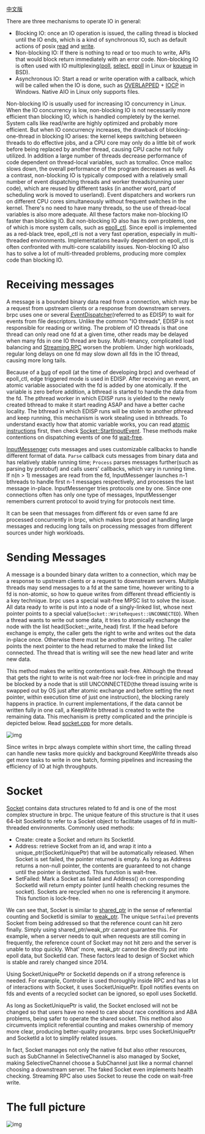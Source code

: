 [中文版](../cn/io.md)

There are three mechanisms to operate IO in general:

- Blocking IO: once an IO operation is issued, the calling thread is blocked until the IO ends, which is a kind of synchronous IO, such as default actions of posix [read](http://linux.die.net/man/2/read) and [write](http://linux.die.net/man/2/write).
- Non-blocking IO: If there is nothing to read or too much to write, APIs that would block return immediately with an error code. Non-blocking IO is often used with IO multiplexing([poll](http://linux.die.net/man/2/poll), [select](http://linux.die.net/man/2/select), [epoll](http://linux.die.net/man/4/epoll) in Linux or [kqueue](https://www.freebsd.org/cgi/man.cgi?query=kqueue&sektion=2) in BSD).
- Asynchronous IO: Start a read or write operation with a callback, which will be called when the IO is done, such as [OVERLAPPED](https://msdn.microsoft.com/en-us/library/windows/desktop/ms684342(v=vs.85).aspx) + [IOCP](https://msdn.microsoft.com/en-us/library/windows/desktop/aa365198(v=vs.85).aspx) in Windows. Native AIO in Linux only supports files.

Non-blocking IO is usually used for increasing IO concurrency in Linux. When the IO concurrency is low, non-blocking IO is not necessarily more efficient than blocking IO, which is handled completely by the kernel. System calls like read/write are highly optimized and probably more efficient. But when IO concurrency increases, the drawback of blocking-one-thread in blocking IO arises: the kernel keeps switching between threads to do effective jobs, and a CPU core may only do a little bit of work before being replaced by another thread, causing CPU cache not fully utilized. In addition a large number of threads decrease performance of code dependent on thread-local variables, such as tcmalloc. Once malloc slows down, the overall performance of the program decreases as well. As a contrast, non-blocking IO is typically composed with a relatively small number of event dispatching threads and worker threads(running user code), which are reused by different tasks (in another word, part of scheduling work is moved to userland). Event dispatchers and workers run on different CPU cores simultaneously without frequent switches in the kernel. There's no need to have many threads, so the use of thread-local variables is also more adequate. All these factors make non-blocking IO faster than blocking IO. But non-blocking IO also has its own problems, one of which is more system calls, such as [epoll_ctl](http://man7.org/linux/man-pages/man2/epoll_ctl.2.html). Since epoll is implemented as a red-black tree, epoll_ctl is not a very fast operation, especially in multi-threaded environments. Implementations heavily dependent on epoll_ctl is often confronted with multi-core scalability issues. Non-blocking IO also has to solve a lot of multi-threaded problems, producing more complex code than blocking IO.

# Receiving messages

A message is a bounded binary data read from a connection, which may be a request from upstream clients or a response from downstream servers. brpc uses one or several [EventDispatcher](https://github.com/apache/brpc/blob/master/src/brpc/event_dispatcher.cpp)(referred to as EDISP) to wait for events from file descriptors. Unlike the common "IO threads", EDISP is not responsible for reading or writing. The problem of IO threads is that one thread can only read one fd at a given time, other reads may be delayed when many fds in one IO thread are busy. Multi-tenancy, complicated load balancing and [Streaming RPC](streaming_rpc.md) worsen the problem. Under high workloads, regular long delays on one fd may slow down all fds in the IO thread, causing more long tails.

Because of a [bug](https://patchwork.kernel.org/patch/1970231/) of epoll (at the time of developing brpc) and overhead of epoll_ctl, edge triggered mode is used in EDISP. After receiving an event, an atomic variable associated with the fd is added by one atomically. If the variable is zero before addition, a bthread is started to handle the data from the fd. The pthread worker in which EDISP runs is yielded to the newly created bthread to make it start reading ASAP and have a better cache locality. The bthread in which EDISP runs will be stolen to another pthread and keep running, this mechanism is work stealing used in bthreads. To understand exactly how that atomic variable works, you can read [atomic instructions](atomic_instructions.md) first, then check [Socket::StartInputEvent](https://github.com/apache/brpc/blob/master/src/brpc/socket.cpp). These methods make contentions on dispatching events of one fd [wait-free](http://en.wikipedia.org/wiki/Non-blocking_algorithm#Wait-freedom).

[InputMessenger](https://github.com/apache/brpc/blob/master/src/brpc/input_messenger.h) cuts messages and uses customizable callbacks to handle different format of data. `Parse` callback cuts messages from binary data and has relatively stable running time; `Process` parses messages further(such as parsing by protobuf) and calls users' callbacks, which vary in running time. If n(n > 1) messages are read from the fd, InputMessenger launches n-1 bthreads to handle first n-1 messages respectively, and processes the last message in-place. InputMessenger tries protocols one by one. Since one connections often has only one type of messages, InputMessenger remembers current protocol to avoid trying for protocols next time. 

It can be seen that messages from different fds or even same fd are processed concurrently in brpc, which makes brpc good at handling large messages and reducing long tails on processing messages from different sources under high workloads.

# Sending Messages

A message is a bounded binary data written to a connection, which may be a response to upstream clients or a request to downstream servers. Multiple threads may send messages to a fd at the same time, however writing to a fd is non-atomic, so how to queue writes from different thread efficiently is a key technique. brpc uses a special wait-free MPSC list to solve the issue. All data ready to write is put into a node of a singly-linked list, whose next pointer points to a special value(`Socket::WriteRequest::UNCONNECTED`). When a thread wants to write out some data, it tries to atomically exchange the node with the list head(Socket::_write_head) first. If the head before exchange is empty, the caller gets the right to write and writes out the data in-place once. Otherwise there must be another thread writing. The caller points the next pointer to the head returned to make the linked list connected. The thread that is writing will see the new head later and write new data.

This method makes the writing contentions wait-free. Although the thread that gets the right to write is not wait-free nor lock-free in principle and may be blocked by a node that is still UNCONNECTED(the thread issuing write is swapped out by OS just after atomic exchange and before setting the next pointer, within execution time of just one instruction), the blocking rarely happens in practice. In current implementations, if the data cannot be written fully in one call, a KeepWrite bthread is created to write the remaining data. This mechanism is pretty complicated and the principle is depicted below. Read [socket.cpp](https://github.com/apache/brpc/blob/master/src/brpc/socket.cpp) for more details.

![img](../images/write.png)

Since writes in brpc always complete within short time, the calling thread can handle new tasks more quickly and background KeepWrite threads also get more tasks to write in one batch, forming pipelines and increasing the efficiency of IO at high throughputs.

# Socket

[Socket](https://github.com/apache/brpc/blob/master/src/brpc/socket.h) contains data structures related to fd and is one of the most complex structure in brpc. The unique feature of this structure is that it uses 64-bit SocketId to refer to a Socket object to facilitate usages of fd in multi-threaded environments. Commonly used methods:

- Create: create a Socket and return its SocketId.
- Address: retrieve Socket from an id, and wrap it into a unique_ptr(SocketUniquePtr) that will be automatically released. When Socket is set failed, the pointer returned is empty. As long as Address returns a non-null pointer, the contents are guaranteed to not change until the pointer is destructed. This function is wait-free.
- SetFailed: Mark a Socket as failed and Address() on corresponding SocketId will return empty pointer (until health checking resumes the socket). Sockets are recycled when no one is referencing it anymore. This function is lock-free.

We can see that, Socket is similar to [shared_ptr](http://en.cppreference.com/w/cpp/memory/shared_ptr) in the sense of referential counting and SocketId is similar to [weak_ptr](http://en.cppreference.com/w/cpp/memory/weak_ptr). The unique `SetFailed` prevents Socket from being addressed so that the reference count can hit zero finally. Simply using shared_ptr/weak_ptr cannot guarantee this. For example, when a server needs to quit when requests are still coming in frequently, the reference count of Socket may not hit zero and the server is unable to stop quickly. What' more, weak_ptr cannot be directly put into epoll data, but SocketId can. These factors lead to design of Socket which is stable and rarely changed since 2014.

Using SocketUniquePtr or SocketId depends on if a strong reference is needed. For example, Controller is used thoroughly inside RPC and has a lot of interactions with Socket, it uses SocketUniquePtr. Epoll notifies events on fds and events of a recycled socket can be ignored, so epoll uses SocketId.

As long as SocketUniquePtr is valid, the Socket enclosed will not be changed so that users have no need to care about race conditions and ABA problems, being safer to operate the shared socket. This method also circumvents implicit referential counting and makes ownership of memory more clear, producing better-quality programs. brpc uses SocketUniquePtr and SocketId a lot to simplify related issues.

In fact, Socket manages not only the native fd but also other resources, such as SubChannel in SelectiveChannel is also managed by Socket, making SelectiveChannel choose a SubChannel just like a normal channel choosing a downstream server. The faked Socket even implements health checking. Streaming RPC also uses Socket to reuse the code on wait-free write.

# The full picture

![img](../images/rpc_flow.png)
